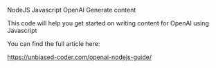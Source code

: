 NodeJS Javascript OpenAI Generate content

This code will help you get started on writing content for OpenAI using Javascript

You can find the full article here:

https://unbiased-coder.com/openai-nodejs-guide/
